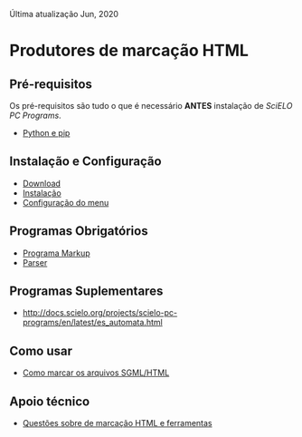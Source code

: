 Última atualização Jun, 2020

# Produtores de marcação HTML 


## Pré-requisitos

Os pré-requisitos são tudo o que é necessário **ANTES** instalação de _SciELO PC Programs_.

- [Python e pip](requirements_python.md)


## Instalação e Configuração

- [Download](download_markup_html.md)
- [Instalação](html_markup_install.md)
- [Configuração do menu](installation_configure_menu.md)


## Programas Obrigatórios

- [Programa Markup](markup.md)
- [Parser](parser.md)


## Programas Suplementares

- <http://docs.scielo.org/projects/scielo-pc-programs/en/latest/es_automata.html>


## Como usar

- [Como marcar os arquivos SGML/HTML](how_to_generate_sgml.md)


## Apoio técnico

- [Questões sobre de marcação HTML e ferramentas](support_html.md)
